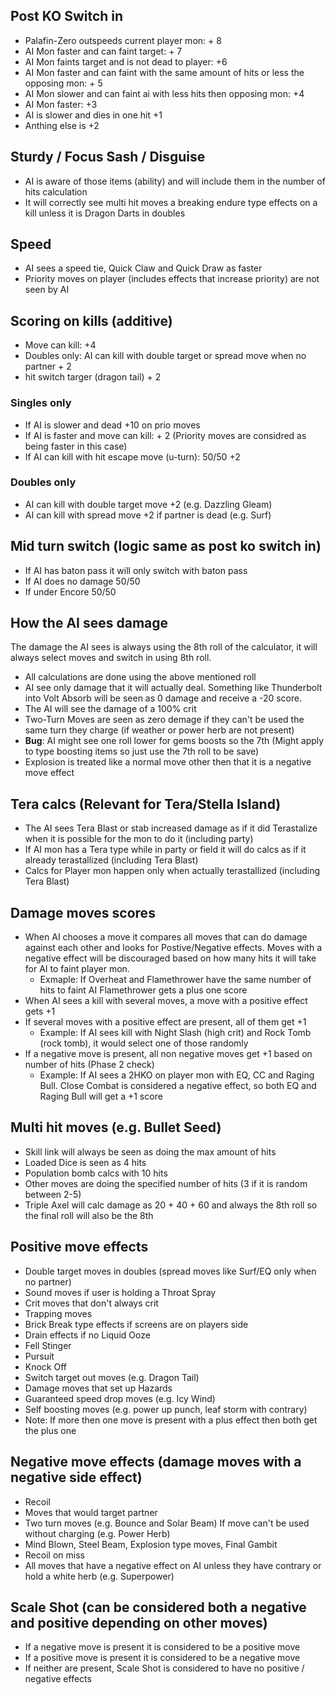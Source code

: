 ## Post KO Switch in
* Palafin-Zero outspeeds current player mon: + 8
* AI Mon faster and can faint target: + 7
* AI Mon faints target and is not dead to player: +6
* AI Mon faster and can faint with the same amount of hits or less the opposing mon: + 5
* AI Mon slower and can faint ai with less hits then opposing mon: +4
* AI Mon faster: +3
* AI is slower and dies in one hit +1
* Anthing else is +2

## Sturdy / Focus Sash / Disguise
* AI is aware of those items (ability) and will include them in the number of hits calculation
* It will correctly see multi hit moves a breaking endure type effects on a kill unless it is Dragon Darts in doubles

## Speed
* AI sees a speed tie, Quick Claw and Quick Draw as faster
* Priority moves on player (includes effects that increase priority) are not seen by AI

## Scoring on kills (additive)
* Move can kill: +4
* Doubles only: AI can kill with double target or spread move when no partner + 2
* hit switch targer (dragon tail) + 2

### Singles only
* If AI is slower and dead +10 on prio moves
* If AI is faster and move can kill: + 2 (Priority moves are considred as being faster in this case)
* If AI can kill with hit escape move (u-turn): 50/50 +2

### Doubles only
* AI can kill with double target move +2 (e.g. Dazzling Gleam)
* AI can kill with spread move +2 if partner is dead (e.g. Surf)

## Mid turn switch (logic same as post ko switch in)
* If AI has baton pass it will only switch with baton pass
* If AI does no damage 50/50
* If under Encore 50/50

## How the AI sees damage
The damage the AI sees is always using the 8th roll of the calculator, it will always select moves and switch in using 8th roll.
* All calculations are done using the above mentioned roll
* AI see only damage that it will actually deal. Something like Thunderbolt into Volt Absorb will be seen as 0 damage and receive a -20 score.
* The AI will see the damage of a 100% crit
* Two-Turn Moves are seen as zero demage if they can't be used the same turn they charge (if weather or power herb are not present)
* **Bug**: AI might see one roll lower for gems boosts so the 7th (Might apply to type boosting items so just use the 7th roll to be save)
* Explosion is treated like a normal move other then that it is a negative move effect

## Tera calcs (Relevant for Tera/Stella Island)
* The AI sees Tera Blast or stab increased damage as if it did Terastalize when it is possible for the mon to do it (including party)
* If AI mon has a Tera type while in party or field it will do calcs as if it already terastallized (including Tera Blast)
* Calcs for Player mon happen only when actually terastallized (including Tera Blast)

## Damage moves scores
* When AI chooses a move it compares all moves that can do damage against each other and looks for Postive/Negative effects. Moves with a negative effect will be discouraged based on how many hits it will take for AI to faint player mon.
    * Exmaple: If Overheat and Flamethrower have the same number of hits to faint AI Flamethrower gets a plus one score
* When AI sees a kill with several moves, a move with a positive effect gets +1
* If several moves with a positive effect are present, all of them get +1
    * Example: If AI sees kill with Night Slash (high crit) and Rock Tomb (rock tomb), it would select one of those randomly
* If a negative move is present, all non negative moves get +1 based on number of hits (Phase 2 check)
    * Example: If AI sees a 2HKO on player mon with EQ, CC and Raging Bull. Close Combat is considered a negative effect, so both EQ and Raging Bull will get a +1 score

## Multi hit moves (e.g. Bullet Seed)
* Skill link will always be seen as doing the max amount of hits
* Loaded Dice is seen as 4 hits
* Population bomb calcs with 10 hits
* Other moves are doing the specified number of hits (3 if it is random between 2-5)
* Triple Axel will calc damage as 20 + 40 + 60 and always the 8th roll so the final roll will also be the 8th

## Positive move effects
* Double target moves in doubles (spread moves like Surf/EQ only when no partner)
* Sound moves if user is holding a Throat Spray
* Crit moves that don't always crit
* Trapping moves
* Brick Break type effects if screens are on players side
* Drain effects if no Liquid Ooze
* Fell Stinger
* Pursuit
* Knock Off
* Switch target out moves (e.g. Dragon Tail)
* Damage moves that set up Hazards
* Guaranteed speed drop moves (e.g. Icy Wind)
* Self boosting moves (e.g. power up punch, leaf storm with contrary)
* Note: If more then one move is present with a plus effect then both get the plus one

## Negative move effects (damage moves with a negative side effect)
* Recoil
* Moves that would target partner
* Two turn moves (e.g. Bounce and Solar Beam) If move can't be used without charging (e.g. Power Herb)
* Mind Blown, Steel Beam, Explosion type moves, Final Gambit
* Recoil on miss
* All moves that have a negative effect on AI unless they have contrary or hold a white herb (e.g. Superpower)

## Scale Shot (can be considered both a negative and positive depending on other moves)
* If a negative move is present it is considered to be a positive move
* If a positive move is present it is considered to be a negative move
* If neither are present, Scale Shot is considered to have no positive / negative effects
